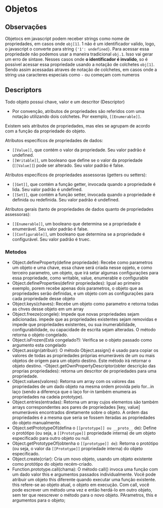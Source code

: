 # Objetos

## Observações

Objetocs em javascript podem receber strings como nome de propriedades, em
casos onde `obj[1]`. 1 não é um identificador valido, logo, o javascript
o converte para string `{'1': undefined}`. Para acessar essa propriedade
não podemos usar a maneira tradicional `obj.1`. Isso vai gerar um erro
de sintaxe. Nesses casos onde **o identificador é invalido**, so é possivel
acessar essa propriedade usando a notação de colchetes `obj[1]`.
Sendo assim acessadas atraves de notação de colchetes, em casos onde a
string usa caracteres especiais como `-` ou começam com numeros

## Descriptors

Todo objeto possui chave, valor e um descritor (Descriptor)

- Por convenção, atributos de propriedades são referidos com uma notação 
utilizando dois colchetes. Por exemplo, `[[Enumerable]]`.

Existem seis atributos de propriedades, mas eles se agrupam de acordo com a função 
da propriedade do objeto.

Atributos específicos de propriedades de dados:

- `[[Value]]`, que contém o valor da propriedade. Seu valor padrão é undefined.
- `[[Writable]]`, um booleano que define se o valor da propriedade (`[[Value]]`) pode ser alterado. Seu valor padrão é false.

Atributos específicos de propriedades assessoras (getters ou setters):

- `[[Get]]`, que contém a função getter, invocada quando a propriedade é lida. Seu valor padrão é undefined.
- `[[Set]]`, que contém a função setter, invocada quando a propriedade é definida ou redefinida. Seu valor padrão é undefined.

Atributos gerais (tanto de propriedades de dados quanto de propriedades assessoras):

- `[[Enumerable]]`, um booleano que determina se a propriedade é enumerável. Seu valor padrão é false.
- `[[Configurable]]`, um booleano que determina se a propriedade é configurável. Seu valor padrão é truec.

### Metodos

- Object.defineProperty(define propriedade): Recebe como parametros um objeto e uma chave,
essa chave será criada nesse opjeto, e como terceiro parametro, um objeto, que irá setar
algumas configurações para essa propriedade, como writable, value, enumerable e configurable
- Object.defineProperties(definir propriedades): Igual ao primeiro exemplo, porem recebe apenas
dois parametros, o objeto que as propriedades serão definidas, e um objeto com as configurações
para cada propriedade desse objeto
- Object.keys(chaves): Recebe um objeto como parametro e retorna todas as chves desse objeto
em um array
- Object.freeze(congele): Impede que novas propriedades sejam adicionadas. impede que 
as propriedades existentes sejam removidas e impede que propriedades existentes, ou sua 
inumerabilidade, configurabilidade, ou capacidade de escrita sejam alteradas. 
O método retorna o objeto congelado.
- Object.isFrozen(Está congelado?): Verifica se o objeto passado como argumento esta congelado
- Object.assign(atribuir): O método Object.assign() é usado para copiar os valores de todas 
as propriedades próprias enumeráveis de um ou mais objetos de origem para um objeto destino. 
Este método irá retornar o objeto destino.
-Object.getOwnPropertyDescriptor(obter descrição das proprias propriedades): retorna um 
descritor de propriedades para uma propriedade.
- Object.values(valores): Retorna um array com os valores das propriedades de um dado objeto 
na mesma ordem provida pelo for...in laço (sendo a diferença que o laço for-in também 
enumera as propriedades na cadeia prototype).
- Object.entries(entradas): Retorna um array cujos elementos são também arrays 
correspondentes aos pares de propriedades [key, value] enumeráveis encontrados 
diretamente sobre o objeto. A ordem das propriedades é a mesma que seria se fossem 
iteradas as propriedades do objeto manualmente.
- Object.setPrototypeOf(defina o `[[prototype]] ou __proto__` de): Define o protótipo (ou seja, a
`[[Prototype]]` propriedade interna) de um objeto especificado para outro objeto ou null.
- Object.getPrototypeOf(obtenha o `[[prototype]] de`): Retorna o protótipo (ou seja, o valor da 
`[[Prototype]]` propriedade interna) do objeto especificado.
- Object.create(criar): Cria um novo objeto, usando um objeto existente como protótipo 
do objeto recém-criado.
- Function.prototype.call(chama): O método call() invoca uma função com um dado valor this 
e argumentos passados individualmente. Você pode atribuir um objeto this diferente quando 
executar uma função existente. this refere-se ao objeto atual, o objeto em execução. 
Com call, você pode escrever um método uma vez e então herdá-lo em outro objeto, sem 
ter que reescrever o método para o novo objeto. PArametros, this e argumentos
para o objeto;